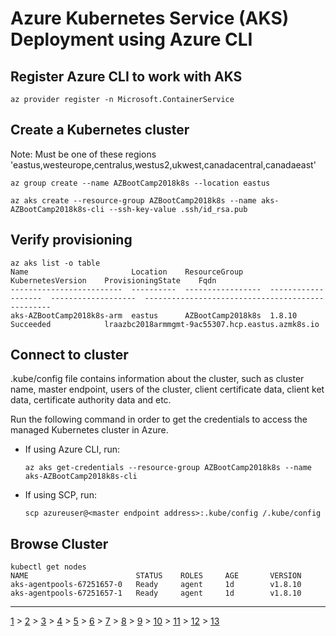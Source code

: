 # Azure Kubernetes Service (AKS) Deployment using Azure CLI

## Register Azure CLI to work with AKS

```az provider register -n Microsoft.ContainerService```

## Create a Kubernetes cluster

Note: Must be one of these regions 'eastus,westeurope,centralus,westus2,ukwest,canadacentral,canadaeast'

```az group create --name AZBootCamp2018k8s --location eastus```

```az aks create --resource-group AZBootCamp2018k8s --name aks-AZBootCamp2018k8s-cli --ssh-key-value .ssh/id_rsa.pub```

## Verify provisioning

```
az aks list -o table
Name                       Location    ResourceGroup      KubernetesVersion    ProvisioningState    Fqdn
-------------------------  ----------  -----------------  -------------------  -------------------  -------------------------------------------------
aks-AZBootCamp2018k8s-arm  eastus      AZBootCamp2018k8s  1.8.10               Succeeded            lraazbc2018armmgmt-9ac55307.hcp.eastus.azmk8s.io
```

## Connect to cluster

.kube/config file contains information about the cluster, such as cluster name, master endpoint, users of the cluster, client certificate data, client ket data, certificate authority data and etc.

Run the following command in order to get the credentials to access the managed Kubernetes cluster in Azure.

* If using Azure CLI, run:

    ```az aks get-credentials --resource-group AZBootCamp2018k8s --name aks-AZBootCamp2018k8s-cli```

* If using SCP, run:

    ```scp azureuser@<master endpoint address>:.kube/config /.kube/config```

## Browse Cluster

```
kubectl get nodes
NAME                        STATUS    ROLES     AGE       VERSION
aks-agentpools-67251657-0   Ready     agent     1d        v1.8.10
aks-agentpools-67251657-1   Ready     agent     1d        v1.8.10
```


---
[1](00-lab-environment.md) > [2](01-setup-aks.md) > [3](02-setup-terraform.md) > [4](03-create-aks-cluster-cli.md) > [5](04-create-aks-cluster-arm.md) > [6](05-create-aks-cluster-tf.md) > [7](06-cicd.md) > [8](07-kubernetes-ui.md) > [9](08-container-registry.md) > [10](09-monitoring.md) > [11](10-cluster-scaling.md) > [12](11-cluster-upgrading.md) > [13](12-advanced.md)